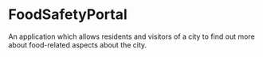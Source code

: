# FoodSafetyPortal
An application which allows residents and visitors of a city to find out more about food-related aspects about the city.
